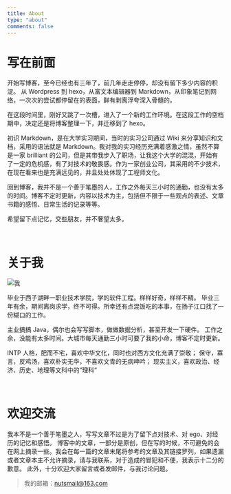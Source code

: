 ```yaml
---
title: About
type: "about"
comments: false
---
```


# 写在前面

开始写博客，至今已经也有三年了，前几年走走停停，却没有留下多少内容的积淀。
从 Wordpress 到 hexo，从富文本编辑器到 Markdown，从印象笔记到网络，一次次的尝试都停留在的表面，鲜有剥离浮夸深入骨髓的。

在这段时间里，刚好又跳了一次槽，进入了一个新的工作环境。在这段工作的空档期中，决定还是将博客整理一下，并迁移到了 hexo。

初识 Markdown，是在大学实习期间，当时的实习公司通过 Wiki 来分享知识和文档，采用的语法就是 Markdown。我对我的实习经历充满着感激之情，虽然不算是一家 brilliant 的公司，但是其带我步入了职场，让我这个大学的混混，开始有了一定的危机感，有了对技术的敬畏感。作为一家创业公司，其采用的不少技术，在现在看来也是充满远见的，并且处处体现了工程师文化。

回到博客，我并不是一个善于笔墨的人，工作之外每天三小时的通勤，也没有太多的时间。博客不定时更新，内容以技术为主，包括但不限于一些观点的表述、文章书籍的感悟、日常生活的记录等等。

希望留下点记忆，交些朋友，并不奢望太多。

<br/>

# 关于我

![我](http://nutslog.qiniudn.com/Author.jpg?imageView2/1/w/200/h/200/interlace/1 "摄于厦门海边")

毕业于西子湖畔一职业技术学院，学的软件工程。样样好奇，样样不精。
毕业三年有余，期间离岗求学，终不可得。所幸还有点混饭吃的本事，在扬子江口找了一份糊口的工作。

主业搞搞 Java，偶尔也会写写脚本，做做数据分析，甚至开发一下硬件。
工作之余，没能有太多时间。大城市每天通勤三小时可要了我的小命，博客不定时更新。

INTP 人格，肥而不宅，喜欢中华文化，同时也对西方文化充满了崇敬；
保守，寡言，反鸡汤，喜欢朴实无华，不喜欢文青的无病呻吟；
现实主义，喜欢政治、经济、历史、地理等文科中的”理科“

<br/>

# 欢迎交流

我本不是一个善于笔墨之人，写写文章不过是为了留下点对技术、对 ego、对经历的记忆和感悟。
博客中的文章，一部分是原创，但在写的时候，不可避免的会在网上摘录一些。我会在每一篇的文章末尾将参考的文章及其链接罗列，如果遗漏或者文章本主不允许摘录，请与我联系，对于造成的冒犯和不便，我表示十二分的歉意。
此外，十分欢迎大家留言或者发邮件，与我讨论问题。

> 我的邮箱：<nutsmail@163.com>